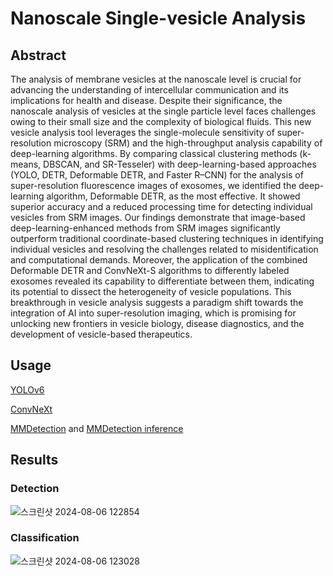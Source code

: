 # Nanoscale Single-vesicle Analysis
## Abstract
The analysis of membrane vesicles at the nanoscale level is crucial for advancing the understanding of intercellular communication and its implications for health and disease. Despite their significance, the nanoscale analysis of vesicles at the single particle level faces challenges owing to their small size and the complexity of biological fluids. This new vesicle analysis tool leverages the single-molecule sensitivity of super-resolution microscopy (SRM) and the high-throughput analysis capability of deep-learning algorithms. By comparing classical clustering methods (k-means, DBSCAN, and SR-Tesseler) with deep-learning-based approaches (YOLO, DETR, Deformable DETR, and Faster R–CNN) for the analysis of super-resolution fluorescence images of exosomes, we identified the deep-learning algorithm, Deformable DETR, as the most effective. It showed superior accuracy and a reduced processing time for detecting individual vesicles from SRM images. Our findings demonstrate that image-based deep-learning-enhanced methods from SRM images significantly outperform traditional coordinate-based clustering techniques in identifying individual vesicles and resolving the challenges related to misidentification and computational demands. Moreover, the application of the combined Deformable DETR and ConvNeXt-S algorithms to differently labeled exosomes revealed its capability to differentiate between them, indicating its potential to dissect the heterogeneity of vesicle populations. This breakthrough in vesicle analysis suggests a paradigm shift towards the integration of AI into super-resolution imaging, which is promising for unlocking new frontiers in vesicle biology, disease diagnostics, and the development of vesicle-based therapeutics.

## Usage

[YOLOv6](https://github.com/larpp/Nanoscale_Single-vesicle_Analysis/tree/main/YOLO)

[ConvNeXt](https://github.com/larpp/Nanoscale_Single-vesicle_Analysis/tree/main/ConvNeXt)

[MMDetection](https://github.com/larpp/Nanoscale_Single-vesicle_Analysis/tree/main/mmdetection) and [MMDetection inference](https://github.com/larpp/MMDetection_Inference)

## Results

### Detection

![스크린샷 2024-08-06 122854](https://github.com/user-attachments/assets/47b2dba9-068e-4417-826f-3f6803e1730e)

### Classification

![스크린샷 2024-08-06 123028](https://github.com/user-attachments/assets/21715ac9-47de-4ad8-9a95-e861436bcbb0)
